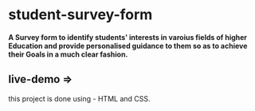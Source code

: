 # student-survey-form

#### A Survey form to identify students' interests in varoius fields of higher Education and provide personalised guidance to them so as to achieve their Goals in a much clear fashion.

## live-demo =>

this project is done using - HTML and CSS.
